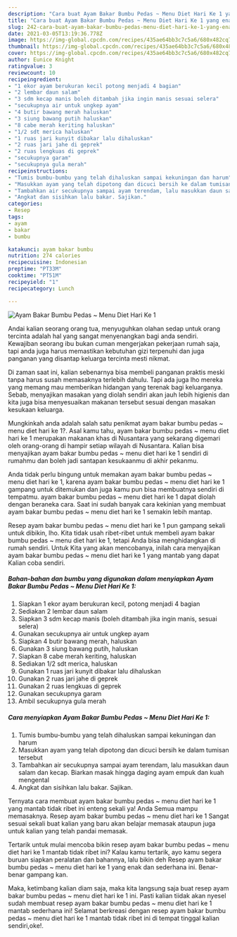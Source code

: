 ```yaml
---
description: "Cara buat Ayam Bakar Bumbu Pedas ~ Menu Diet Hari Ke 1 yang enak Untuk Jualan"
title: "Cara buat Ayam Bakar Bumbu Pedas ~ Menu Diet Hari Ke 1 yang enak Untuk Jualan"
slug: 242-cara-buat-ayam-bakar-bumbu-pedas-menu-diet-hari-ke-1-yang-enak-untuk-jualan
date: 2021-03-05T13:19:36.778Z
image: https://img-global.cpcdn.com/recipes/435ae64bb3c7c5a6/680x482cq70/ayam-bakar-bumbu-pedas-menu-diet-hari-ke-1-foto-resep-utama.jpg
thumbnail: https://img-global.cpcdn.com/recipes/435ae64bb3c7c5a6/680x482cq70/ayam-bakar-bumbu-pedas-menu-diet-hari-ke-1-foto-resep-utama.jpg
cover: https://img-global.cpcdn.com/recipes/435ae64bb3c7c5a6/680x482cq70/ayam-bakar-bumbu-pedas-menu-diet-hari-ke-1-foto-resep-utama.jpg
author: Eunice Knight
ratingvalue: 3
reviewcount: 10
recipeingredient:
- "1 ekor ayam berukuran kecil potong menjadi 4 bagian"
- "2 lembar daun salam"
- "3 sdm kecap manis boleh ditambah jika ingin manis sesuai selera"
- "secukupnya air untuk ungkep ayam"
- "4 butir bawang merah haluskan"
- "3 siung bawang putih haluskan"
- "8 cabe merah keriting haluskan"
- "1/2 sdt merica haluskan"
- "1 ruas jari kunyit dibakar lalu dihaluskan"
- "2 ruas jari jahe di geprek"
- "2 ruas lengkuas di geprek"
- "secukupnya garam"
- "secukupnya gula merah"
recipeinstructions:
- "Tumis bumbu-bumbu yang telah dihaluskan sampai kekuningan dan harum"
- "Masukkan ayam yang telah dipotong dan dicuci bersih ke dalam tumisan tersebut"
- "Tambahkan air secukupnya sampai ayam terendam, lalu masukkan daun salam dan kecap. Biarkan masak hingga daging ayam empuk dan kuah mengental"
- "Angkat dan sisihkan lalu bakar. Sajikan."
categories:
- Resep
tags:
- ayam
- bakar
- bumbu

katakunci: ayam bakar bumbu 
nutrition: 274 calories
recipecuisine: Indonesian
preptime: "PT33M"
cooktime: "PT51M"
recipeyield: "1"
recipecategory: Lunch

---
```



![Ayam Bakar Bumbu Pedas ~ Menu Diet Hari Ke 1](https://img-global.cpcdn.com/recipes/435ae64bb3c7c5a6/680x482cq70/ayam-bakar-bumbu-pedas-menu-diet-hari-ke-1-foto-resep-utama.jpg)

Andai kalian seorang orang tua, menyuguhkan olahan sedap untuk orang tercinta adalah hal yang sangat menyenangkan bagi anda sendiri. Kewajiban seorang ibu bukan cuman mengerjakan pekerjaan rumah saja, tapi anda juga harus memastikan kebutuhan gizi terpenuhi dan juga panganan yang disantap keluarga tercinta mesti nikmat.

Di zaman  saat ini, kalian sebenarnya bisa membeli panganan praktis meski tanpa harus susah memasaknya terlebih dahulu. Tapi ada juga lho mereka yang memang mau memberikan hidangan yang terenak bagi keluarganya. Sebab, menyajikan masakan yang diolah sendiri akan jauh lebih higienis dan kita juga bisa menyesuaikan makanan tersebut sesuai dengan masakan kesukaan keluarga. 



Mungkinkah anda adalah salah satu penikmat ayam bakar bumbu pedas ~ menu diet hari ke 1?. Asal kamu tahu, ayam bakar bumbu pedas ~ menu diet hari ke 1 merupakan makanan khas di Nusantara yang sekarang digemari oleh orang-orang di hampir setiap wilayah di Nusantara. Kalian bisa menyajikan ayam bakar bumbu pedas ~ menu diet hari ke 1 sendiri di rumahmu dan boleh jadi santapan kesukaanmu di akhir pekanmu.

Anda tidak perlu bingung untuk memakan ayam bakar bumbu pedas ~ menu diet hari ke 1, karena ayam bakar bumbu pedas ~ menu diet hari ke 1 gampang untuk ditemukan dan juga kamu pun bisa membuatnya sendiri di tempatmu. ayam bakar bumbu pedas ~ menu diet hari ke 1 dapat diolah dengan beraneka cara. Saat ini sudah banyak cara kekinian yang membuat ayam bakar bumbu pedas ~ menu diet hari ke 1 semakin lebih mantap.

Resep ayam bakar bumbu pedas ~ menu diet hari ke 1 pun gampang sekali untuk dibikin, lho. Kita tidak usah ribet-ribet untuk membeli ayam bakar bumbu pedas ~ menu diet hari ke 1, tetapi Anda bisa menghidangkan di rumah sendiri. Untuk Kita yang akan mencobanya, inilah cara menyajikan ayam bakar bumbu pedas ~ menu diet hari ke 1 yang mantab yang dapat Kalian coba sendiri.

<!--inarticleads1-->

##### Bahan-bahan dan bumbu yang digunakan dalam menyiapkan Ayam Bakar Bumbu Pedas ~ Menu Diet Hari Ke 1:

1. Siapkan 1 ekor ayam berukuran kecil, potong menjadi 4 bagian
1. Sediakan 2 lembar daun salam
1. Siapkan 3 sdm kecap manis (boleh ditambah jika ingin manis, sesuai selera)
1. Gunakan secukupnya air untuk ungkep ayam
1. Siapkan 4 butir bawang merah, haluskan
1. Gunakan 3 siung bawang putih, haluskan
1. Siapkan 8 cabe merah keriting, haluskan
1. Sediakan 1/2 sdt merica, haluskan
1. Gunakan 1 ruas jari kunyit dibakar lalu dihaluskan
1. Gunakan 2 ruas jari jahe di geprek
1. Gunakan 2 ruas lengkuas di geprek
1. Gunakan secukupnya garam
1. Ambil secukupnya gula merah




<!--inarticleads2-->

##### Cara menyiapkan Ayam Bakar Bumbu Pedas ~ Menu Diet Hari Ke 1:

1. Tumis bumbu-bumbu yang telah dihaluskan sampai kekuningan dan harum
1. Masukkan ayam yang telah dipotong dan dicuci bersih ke dalam tumisan tersebut
1. Tambahkan air secukupnya sampai ayam terendam, lalu masukkan daun salam dan kecap. Biarkan masak hingga daging ayam empuk dan kuah mengental
1. Angkat dan sisihkan lalu bakar. Sajikan.




Ternyata cara membuat ayam bakar bumbu pedas ~ menu diet hari ke 1 yang mantab tidak ribet ini enteng sekali ya! Anda Semua mampu memasaknya. Resep ayam bakar bumbu pedas ~ menu diet hari ke 1 Sangat sesuai sekali buat kalian yang baru akan belajar memasak ataupun juga untuk kalian yang telah pandai memasak.

Tertarik untuk mulai mencoba bikin resep ayam bakar bumbu pedas ~ menu diet hari ke 1 mantab tidak ribet ini? Kalau kamu tertarik, ayo kamu segera buruan siapkan peralatan dan bahannya, lalu bikin deh Resep ayam bakar bumbu pedas ~ menu diet hari ke 1 yang enak dan sederhana ini. Benar-benar gampang kan. 

Maka, ketimbang kalian diam saja, maka kita langsung saja buat resep ayam bakar bumbu pedas ~ menu diet hari ke 1 ini. Pasti kalian tiidak akan nyesel sudah membuat resep ayam bakar bumbu pedas ~ menu diet hari ke 1 mantab sederhana ini! Selamat berkreasi dengan resep ayam bakar bumbu pedas ~ menu diet hari ke 1 mantab tidak ribet ini di tempat tinggal kalian sendiri,oke!.

